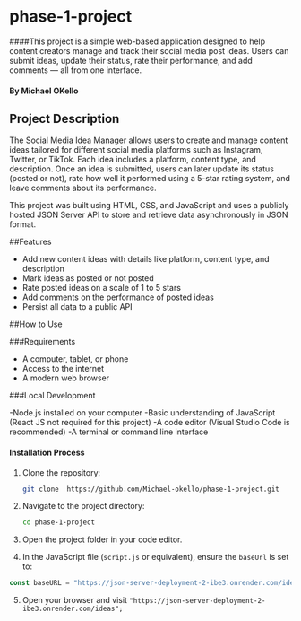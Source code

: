 # phase-1-project

####This project is a simple web-based application designed to help content creators manage and track their social media post ideas. Users can submit ideas, update their status, rate their performance, and add comments — all from one interface.

#### By **Michael OKello**

## Project Description

The Social Media Idea Manager allows users to create and manage content ideas tailored for different social media platforms such as Instagram, Twitter, or TikTok. Each idea includes a platform, content type, and description. Once an idea is submitted, users can later update its status (posted or not), rate how well it performed using a 5-star rating system, and leave comments about its performance.

This project was built using HTML, CSS, and JavaScript and uses a publicly hosted JSON Server API to store and retrieve data asynchronously in JSON format.

##Features

- Add new content ideas with details like platform, content type, and description
- Mark ideas as posted or not posted
- Rate posted ideas on a scale of 1 to 5 stars
- Add comments on the performance of posted ideas
- Persist all data to a public API

##How to Use

###Requirements

- A computer, tablet, or phone
- Access to the internet
- A modern web browser

###Local Development

-Node.js installed on your computer
-Basic understanding of JavaScript (React JS not required for this project)
-A code editor (Visual Studio Code is recommended)
-A terminal or command line interface

#### Installation Process

1. Clone the repository:
    ```bash
   git clone  https://github.com/Michael-okello/phase-1-project.git
     ```
2. Navigate to the project directory:

   ```bash
   cd phase-1-project
   ```

3. Open the project folder in your code editor.

4. In the JavaScript file (`script.js` or equivalent), ensure the `baseUrl` is set to:
```javascript
const baseURL = "https://json-server-deployment-2-ibe3.onrender.com/ideas";
```
5. Open your browser and visit `"https://json-server-deployment-2-ibe3.onrender.com/ideas";`    


